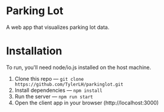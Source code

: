 # Parking Lot

A web app that visualizes parking lot data.

# Installation

To run, you'll need node/io.js installed on the host machine.

1. Clone this repo &mdash; `git clone https://github.com/TylerLH/parkinglot.git`
2. Install dependencies &mdash; `npm install`
3. Run the server &mdash; `npm run start`
4. Open the client app in your browser (http://localhost:3000)
